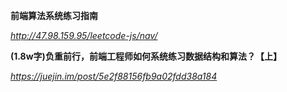 **前端算法系统练习指南**

*http://47.98.159.95/leetcode-js/nav/*



**(1.8w字)负重前行，前端工程师如何系统练习数据结构和算法？【上】**

*https://juejin.im/post/5e2f88156fb9a02fdd38a184*


